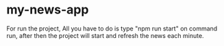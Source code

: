 ﻿# my-news-app

For run the project, All you have to do is type "npm run start" on command run, after then the project will start and refresh the news each minute.
